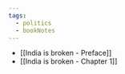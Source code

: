 ```yaml
---
tags:
  - politics
  - bookNotes
---
```


- [[India is broken - Preface]]
- [[India is broken - Chapter  1]]
 